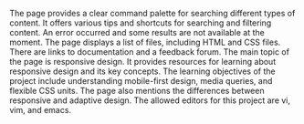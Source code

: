  The page provides a clear command palette for searching different types of content.
 It offers various tips and shortcuts for searching and filtering content.
 An error occurred and some results are not available at the moment.
 The page displays a list of files, including HTML and CSS files.
 There are links to documentation and a feedback forum.
 The main topic of the page is responsive design.
 It provides resources for learning about responsive design and its key concepts.
 The learning objectives of the project include understanding mobile-first design, media queries, and flexible CSS units.
 The page also mentions the differences between responsive and adaptive design.
 The allowed editors for this project are vi, vim, and emacs.
